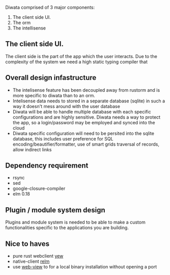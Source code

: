 
Diwata comprised of 3 major components:
1. The client side UI.
2. The orm
3. The intellisense

## The client side UI.
The client side is the part of the app which the user interacts. Due to the complexity of the system
we need a high static typing compiler that 



## Overall design infastructure
* The intelisense feature has been decoupled away from rustorm
    and is more specific to diwata than to an orm.
* Intelisense data needs to stored in a separate database (sqlite) in 
    such a way it doesn't mess around with the user database
* Diwata will be able to handle multiple database with 
    each specific configurations and are highly sensitive.
    Diwata needs a way to protect the app, so a login/password
    may be employed and synced into the cloud
* Diwata specific configuration will need to be persited into
    the sqlite database, this includes user preference for
    SQL encoding/beautifier/formatter, use of smart grids
    traversal of records, allow indirect links


## Dependency requirement
- rsync
- sed
- google-closure-compiler
- elm 0.18

## Plugin / module system design
Plugins and module system is needed to be able to make a custom functionalities specific
to the applications you are building.

## Nice to haves
- pure rust webclient [yew](https://github.com/DenisKolodin/yew)
- native-client [relm](https://github.com/antoyo/relm)
- use [web-view](https://github.com/Boscop/web-view) to for a local binary installation
   without opening a port
